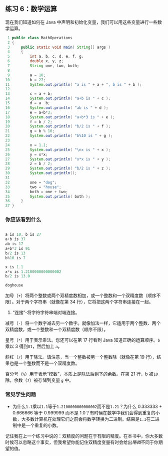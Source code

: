 ## 练习 6：数学运算


现在我们知道如何在 Java 中声明和初始化变量，我们可以用这些变量进行一些数学运算。

```java
 1 public class MathOperations
 2 {
 3     public static void main( String[] args )
 4     {
 5         int a, b, c, d, e, f, g;
 6         double x, y, z;
 7         String one, two, both;
 8 
 9         a = 10;
10         b = 27;
11         System.out.println( "a is " + a + ", b is " + b );
12 
13         c = a + b;
14         System.out.println( "a+b is " + c );
15         d = a ­ b;
16         System.out.println( "a­b is " + d );
17         e = a+b*3;
18         System.out.println( "a+b*3 is " + e );
19         f = b / 2;
20         System.out.println( "b/2 is " + f );
21         g = b % 10;
22         System.out.println( "b%10 is " + g );
23 
24         x = 1.1;
25         System.out.println( "\nx is " + x );
26         y = x*x;
27         System.out.println( "x*x is " + y );
28         z = b / 2;
29         System.out.println( "b/2 is " + z );
30         System.out.println();
31 
32         one = "dog";
33         two = "house";
34         both = one + two;
35         System.out.println( both );
36     }
37 }
```

### 你应该看到什么

```java

a is 10, b is 27
a+b is 37
a­b is ­17
a+b*3 is 91
b/2 is 13
b%10 is 7

x is 1.1
x*x is 1.2100000000000002
b/2 is 13.0

doghouse
```

加号（`+`）将两个整数或两个双精度数相加，或一个整数和一个双精度数（顺序不限）。对于两个字符串（就像在第 34 行），它将把这两个字符串连接在一起。

1.  “连接”-将字符字符串端对端连接。

减号（`-`）将一个数字减去另一个数字。就像加法一样，它适用于两个整数、两个双精度数，或一个整数和一个双精度数（顺序不限）。

星号（`*`）用于表示乘法。您还可以在第 17 行看到 Java 知道正确的运算顺序。`b` 乘以 3 得到`81`，然后加上 `a`。

斜杠（`/`）用于除法。请注意，当一个整数被另一个整数除（就像在第 19 行），结果也是一个整数而不是一个双精度数。

百分号（`%`）用于表示“模数”，本质上是除法后剩下的余数。在第 21 行，b 被`10`除，余数（`7`）被存储到变量 `g` 中。

### 常见学生问题

+   为什么`1.1`乘以`1.1`等于`1.2100000000000002`而不是`1.21`？为什么 0.333333 + 0.666666 等于 0.999999 而不是 1.0？有时候在数学中我们会得到重复的小数，大多数计算机在处理它们之前会将数字转换为二进制。结果是`1.1`在二进制中是一个重复的小数。

记住我在上一个练习中说的：双精度的问题在于有限的精度。在本书中，你大多数时候可以忽略这个事实，但我希望你能记住双精度变量有时会给出*略微*不同于你期望的值。

